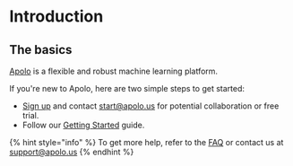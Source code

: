 # Introduction

## The basics

[Apolo](https://apolo.us) is a flexible and robust machine learning platform.

If you're new to Apolo, here are two simple steps to get started:

* [Sign up](https://console.apolo.us) and contact [start@apolo.us](mailto:start@apolo.us) for potential collaboration or free trial.
* Follow our [Getting Started](../../first-steps/getting-started.md) guide.

{% hint style="info" %}
To get more help, refer to the [FAQ](faq.md) or contact us at [support@apolo.us](mailto:support@apolo.us)
{% endhint %}
